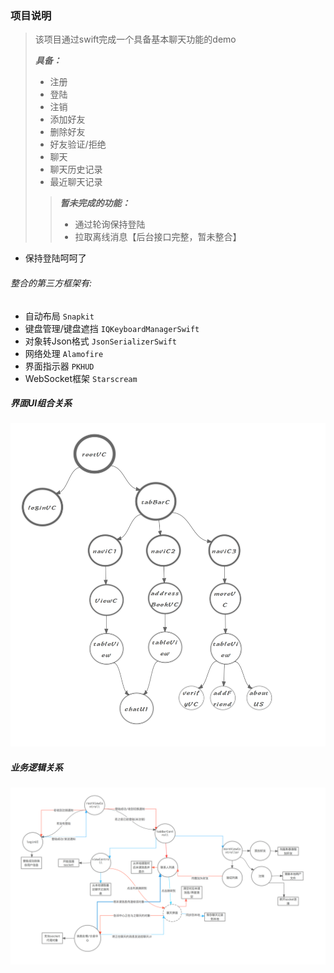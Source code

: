 ### 项目说明

> 该项目通过swift完成一个具备基本聊天功能的demo
>
> ***具备：***
>
> - 注册
> - 登陆
> - 注销
> - 添加好友
> - 删除好友
> - 好友验证/拒绝
> - 聊天
> - 聊天历史记录
> - 最近聊天记录
>
> > ***暂未完成的功能：***
> >
> > - 通过轮询保持登陆
> > - 拉取离线消息【后台接口完整，暂未整合】

 - 保持登陆呵呵了

###### 整合的第三方框架有:

-  自动布局 `Snapkit`  
-  键盘管理/键盘遮挡 `IQKeyboardManagerSwift`
-  对象转Json格式 `JsonSerializerSwift`
-  网络处理 `Alamofire`
-  界面指示器 `PKHUD`
-  WebSocket框架 `Starscream`




##### 界面UI组合关系

  ![YirenUIComp](YirenUIComp.png)



##### 业务逻辑关系

  ![YirenbusinessLogic2](YirenbusinessLogic2.png)


